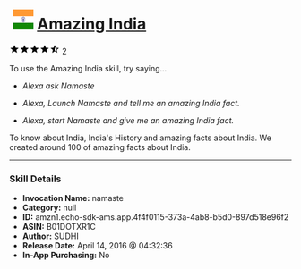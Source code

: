 # &nbsp;<img src="skill_icon" alt="Amazing India icon" width="36"> [Amazing India](http://alexa.amazon.com/#skills/amzn1.echo-sdk-ams.app.4f4f0115-373a-4ab8-b5d0-897d518e96f2)
![4.5 stars](../../images/ic_star_black_18dp_1x.png)![4.5 stars](../../images/ic_star_black_18dp_1x.png)![4.5 stars](../../images/ic_star_black_18dp_1x.png)![4.5 stars](../../images/ic_star_black_18dp_1x.png)![4.5 stars](../../images/ic_star_half_black_18dp_1x.png) 2

To use the Amazing India skill, try saying...

* *Alexa ask Namaste*

* *Alexa, Launch Namaste and tell me an amazing India fact.*

* *Alexa, start Namaste and give me an amazing India fact.*

To know about India, India's History and amazing facts about India. We created around 100 of amazing facts about India.

***

### Skill Details

* **Invocation Name:** namaste
* **Category:** null
* **ID:** amzn1.echo-sdk-ams.app.4f4f0115-373a-4ab8-b5d0-897d518e96f2
* **ASIN:** B01DOTXR1C
* **Author:** SUDHI
* **Release Date:** April 14, 2016 @ 04:32:36
* **In-App Purchasing:** No
